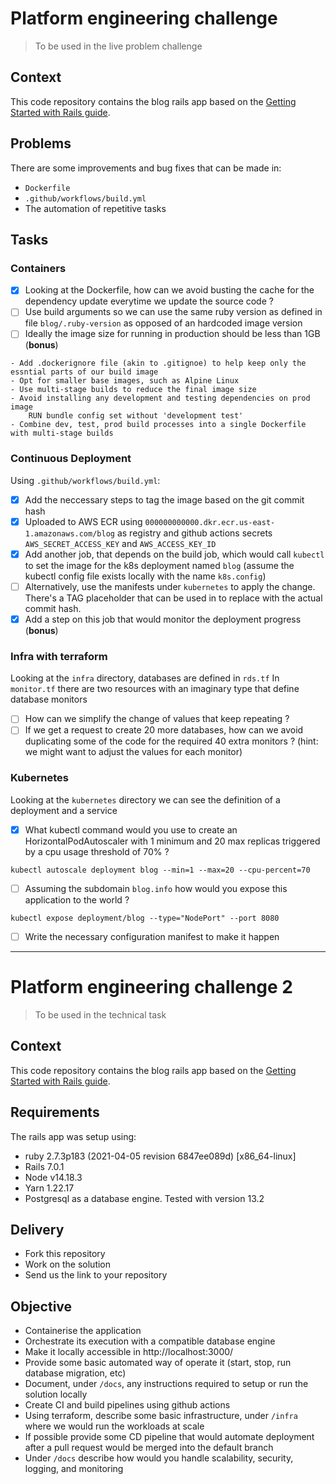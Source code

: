 # Platform engineering challenge
> To be used in the live problem challenge

## Context

This code repository contains the blog rails app based on the [Getting Started with Rails guide](https://guides.rubyonrails.org/getting_started.html#creating-the-blog-application).

## Problems

There are some improvements and bug fixes that can be made in:

- `Dockerfile`
- `.github/workflows/build.yml`
- The automation of repetitive tasks

## Tasks

### Containers

- [x] Looking at the Dockerfile, how can we avoid busting the cache for the dependency update everytime we update the source code ?
- [ ] Use build arguments so we can use the same ruby version as defined in file `blog/.ruby-version` as opposed of an hardcoded image version
- [ ] Ideally the image size for running in production should be less than 1GB (**bonus**)
```
- Add .dockerignore file (akin to .gitignoe) to help keep only the essntial parts of our build image
- Opt for smaller base images, such as Alpine Linux
- Use multi-stage builds to reduce the final image size
- Avoid installing any development and testing dependencies on prod image
    RUN bundle config set without 'development test'
- Combine dev, test, prod build processes into a single Dockerfile with multi-stage builds
```
### Continuous Deployment

Using `.github/workflows/build.yml`:

- [x] Add the neccessary steps to tag the image based on the git commit hash
- [x] Uploaded to AWS ECR using `000000000000.dkr.ecr.us-east-1.amazonaws.com/blog` as registry and github actions secrets `AWS_SECRET_ACCESS_KEY` and `AWS_ACCESS_KEY_ID`
- [x] Add another job, that depends on the build job, which would call `kubectl` to set the image for the k8s deployment named `blog` (assume the kubectl config file exists locally with the name `k8s.config`)
- [ ] Alternatively, use the manifests under `kubernetes` to apply the change. There's a TAG placeholder that can be used in to replace with the actual commit hash.
- [x] Add a step on this job that would monitor the deployment progress (**bonus**)

### Infra with terraform

Looking at the `infra` directory, databases are defined in `rds.tf`
In `monitor.tf` there are two resources with an imaginary type that define database monitors

- [ ] How can we simplify the change of values that keep repeating ?
- [ ] If we get a request to create 20 more databases, how can we avoid duplicating some of the code for the required 40 extra monitors ? (hint: we might want to adjust the values for each monitor)

### Kubernetes

Looking at the `kubernetes` directory we can see the definition of a deployment and a service

- [x] What kubectl command would you use to create an HorizontalPodAutoscaler with 1 minimum and 20 max replicas triggered by a cpu usage threshold of 70% ?
```
kubectl autoscale deployment blog --min=1 --max=20 --cpu-percent=70
```
- [ ] Assuming the subdomain `blog.info` how would you expose this application to the world ?
```
kubectl expose deployment/blog --type="NodePort" --port 8080
```
- [ ] Write the necessary configuration manifest to make it happen









---------------------------------

# Platform engineering challenge 2
> To be used in the technical task
## Context

This code repository contains the blog rails app based on the [Getting Started with Rails guide](https://guides.rubyonrails.org/getting_started.html#creating-the-blog-application).

## Requirements

The rails app was setup using:
- ruby 2.7.3p183 (2021-04-05 revision 6847ee089d) [x86_64-linux]
- Rails 7.0.1
- Node v14.18.3
- Yarn 1.22.17
- Postgresql as a database engine. Tested with version 13.2

## Delivery

- Fork this repository
- Work on the solution
- Send us the link to your repository

## Objective

- Containerise the application
- Orchestrate its execution with a compatible database engine
- Make it locally accessible in http://localhost:3000/
- Provide some basic automated way of operate it (start, stop, run database migration, etc)
- Document, under `/docs`, any instructions required to setup or run the solution locally
- Create CI and build pipelines using github actions
- Using terraform, describe some basic infrastructure, under `/infra` where we would run the workloads at scale
- If possible provide some CD pipeline that would automate deployment after a pull request would be merged into the default branch
- Under `/docs` describe how would you handle scalability, security, logging, and monitoring